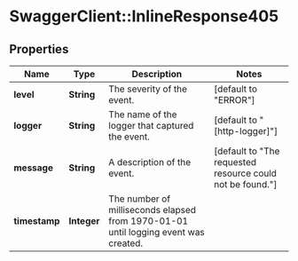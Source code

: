 # SwaggerClient::InlineResponse405

## Properties
Name | Type | Description | Notes
------------ | ------------- | ------------- | -------------
**level** | **String** | The severity of the event. | [default to &quot;ERROR&quot;]
**logger** | **String** | The name of the logger that captured the event. | [default to &quot;[http-logger]&quot;]
**message** | **String** | A description of the event. | [default to &quot;The requested resource could not be found.&quot;]
**timestamp** | **Integer** | The number of milliseconds elapsed from 1970-01-01 until logging event was created. | 


